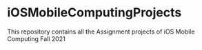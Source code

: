 # iOSMobileComputingProjects
This repository contains all the Assignment projects of iOS Mobile Computing Fall 2021
